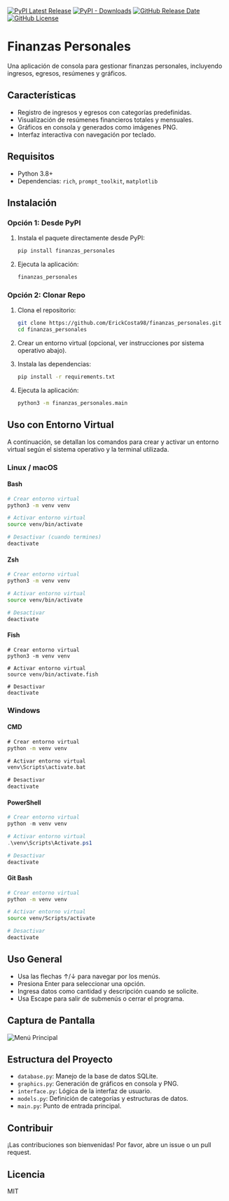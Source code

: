 [![PyPI Latest Release](https://img.shields.io/pypi/v/finanzas_personales.svg)](https://pypi.org/project/finanzas_personales/) [![PyPI - Downloads](https://img.shields.io/pypi/dm/finanzas_personales)](https://pypi.org/project/finanzas_personales/)
[![GitHub Release Date](https://img.shields.io/github/release-date/ErickCosta98/finanzas_personales)](https://github.com/ErickCosta98/finanzas_personales/releases) [![GitHub License](https://img.shields.io/github/license/ErickCosta98/finanzas_personales)](https://github.com/ErickCosta98/financieros/blob/main/LICENSE)

# Finanzas Personales

Una aplicación de consola para gestionar finanzas personales, incluyendo ingresos, egresos, resúmenes y gráficos.

## Características

- Registro de ingresos y egresos con categorías predefinidas.
- Visualización de resúmenes financieros totales y mensuales.
- Gráficos en consola y generados como imágenes PNG.
- Interfaz interactiva con navegación por teclado.

## Requisitos

- Python 3.8+
- Dependencias: `rich`, `prompt_toolkit`, `matplotlib`

## Instalación

### Opción 1: Desde PyPI

1. Instala el paquete directamente desde PyPI:

   ```bash
   pip install finanzas_personales
   ```

2. Ejecuta la aplicación:

   ```bash
   finanzas_personales
   ```

### Opción 2: Clonar Repo

1. Clona el repositorio:

   ```bash
   git clone https://github.com/ErickCosta98/finanzas_personales.git
   cd finanzas_personales
   ```

2. Crear un entorno virtual (opcional, ver instrucciones por sistema operativo abajo).

3. Instala las dependencias:

   ```bash
   pip install -r requirements.txt
   ```

4. Ejecuta la aplicación:

   ```bash
   python3 -m finanzas_personales.main
   ```

## Uso con Entorno Virtual

A continuación, se detallan los comandos para crear y activar un entorno virtual según el sistema operativo y la terminal utilizada.

### Linux / macOS

#### Bash

```bash
# Crear entorno virtual
python3 -m venv venv

# Activar entorno virtual
source venv/bin/activate

# Desactivar (cuando termines)
deactivate
```

#### Zsh

```zsh
# Crear entorno virtual
python3 -m venv venv

# Activar entorno virtual
source venv/bin/activate

# Desactivar
deactivate
```

#### Fish

```fish
# Crear entorno virtual
python3 -m venv venv

# Activar entorno virtual
source venv/bin/activate.fish

# Desactivar
deactivate
```

### Windows

#### CMD

```cmd
# Crear entorno virtual
python -m venv venv

# Activar entorno virtual
venv\Scripts\activate.bat

# Desactivar
deactivate
```

#### PowerShell

```powershell
# Crear entorno virtual
python -m venv venv

# Activar entorno virtual
.\venv\Scripts\Activate.ps1

# Desactivar
deactivate
```

#### Git Bash

```bash
# Crear entorno virtual
python -m venv venv

# Activar entorno virtual
source venv/Scripts/activate

# Desactivar
deactivate
```

## Uso General

- Usa las flechas ↑/↓ para navegar por los menús.
- Presiona Enter para seleccionar una opción.
- Ingresa datos como cantidad y descripción cuando se solicite.
- Usa Escape para salir de submenús o cerrar el programa.

## Captura de Pantalla

![Menú Principal](https://raw.githubusercontent.com/tu-usuario/finanzas_personales/main/menu_principal.png)

## Estructura del Proyecto

- `database.py`: Manejo de la base de datos SQLite.
- `graphics.py`: Generación de gráficos en consola y PNG.
- `interface.py`: Lógica de la interfaz de usuario.
- `models.py`: Definición de categorías y estructuras de datos.
- `main.py`: Punto de entrada principal.

## Contribuir

¡Las contribuciones son bienvenidas! Por favor, abre un issue o un pull request.

## Licencia

MIT
